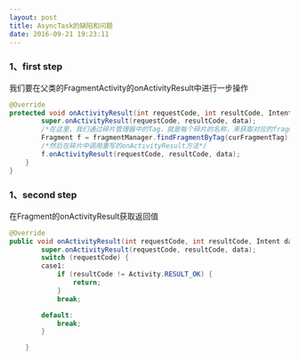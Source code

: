 ```yaml
---
layout: post
title: AsyncTask的缺陷和问题
date: 2016-09-21 19:23:11
---
```




### 1、first step
我们要在父类的FragmentActivity的onActivityResult中进行一步操作
```java
@Override
protected void onActivityResult(int requestCode, int resultCode, Intent data) {
        super.onActivityResult(requestCode, resultCode, data);
        /*在这里，我们通过碎片管理器中的Tag，就是每个碎片的名称，来获取对应的fragment*/
        Fragment f = fragmentManager.findFragmentByTag(curFragmentTag);
        /*然后在碎片中调用重写的onActivityResult方法*/
        f.onActivityResult(requestCode, resultCode, data);
    }
}
```
### 1、second step
在Fragment的onActivityResult获取返回值
```java
@Override
public void onActivityResult(int requestCode, int resultCode, Intent data) {
        super.onActivityResult(requestCode, resultCode, data);
        switch (requestCode) {
        case1:
            if (resultCode != Activity.RESULT_OK) {
                return;
            }
            break;

        default:
            break;
        }

    }
```
